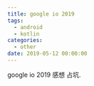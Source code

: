 ```yaml
---
title: google io 2019
tags:
  - android
  - kotlin
categories:
  - other
date: 2019-05-12 00:00:00
---
```


google io 2019 感想 占坑.

<!-- more -->